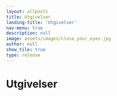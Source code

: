 ```yaml
---
layout: allposts
title: Utgivelser
landing-title: 'Utgivelser'
nav-menu: true
description: null
image: assets/images/close_your_eyes.jpg
author: null
show_tile: true
type: release
---
```


<h1>Utgivelser</h1>
